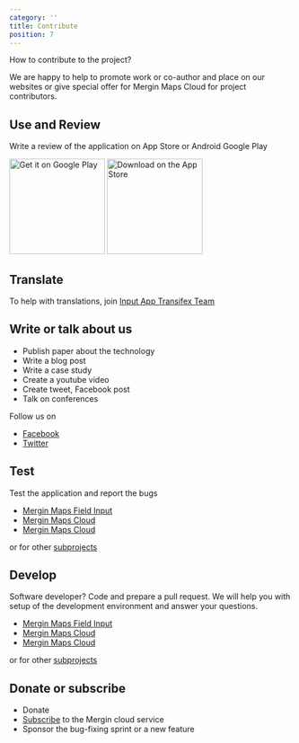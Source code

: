 ```yaml
---
category: ''
title: Contribute
position: 7
---
```


How to contribute to the project? 

We are happy to help to promote work or co-author and place on our websites or give 
special offer for Mergin Maps Cloud for project contributors.

## Use and Review

Write a review of the application on App Store or Android Google Play

<a href='https://play.google.com/store/apps/details?id=uk.co.lutraconsulting'><img alt='Get it on Google Play' src='/images/google-play-store-badge.png' width="170" /></a>
<a href='https://apps.apple.com/us/app/input/id1478603559?ls=1'><img alt='Download on the App Store' src='/images/app-store.png' width="170" /></a>

## Translate

 To help with translations, join [Input App Transifex Team](https://www.transifex.com/lutra-consulting/input)

## Write or talk about us 
 
 - Publish paper about the technology
 - Write a blog post 
 - Write a case study 
 - Create a youtube video
 - Create tweet, Facebook post 
 - Talk on conferences

 Follow us on 

 - [Facebook](https://www.facebook.com/lutraconsulting)
 - [Twitter](https://twitter.com/lutraconsulting)

## Test

Test the application and report the bugs

 - [Mergin Maps Field Input](https://github.com/lutraconsulting/input/issues) 
 - [Mergin Maps Cloud](https://github.com/lutraconsulting/mergin/issues)
 - [Mergin Maps Cloud](https://github.com/lutraconsulting/qgis-mergin-plugin/issues)

or for other [subprojects](./index#explore-eco-system)

## Develop

Software developer? Code and prepare a pull request. We will help you with setup of the development 
environment and answer your questions.

 - [Mergin Maps Field Input](https://github.com/lutraconsulting/input) 
 - [Mergin Maps Cloud](https://github.com/lutraconsulting/mergin)
 - [Mergin Maps Cloud](https://github.com/lutraconsulting/qgis-mergin-plugin)

or for other [subprojects](./index#explore-eco-system)

## Donate or subscribe

 - Donate
 - [Subscribe](https://public.cloudmergin.com) to the Mergin cloud service
 - Sponsor the bug-fixing sprint or a new feature
